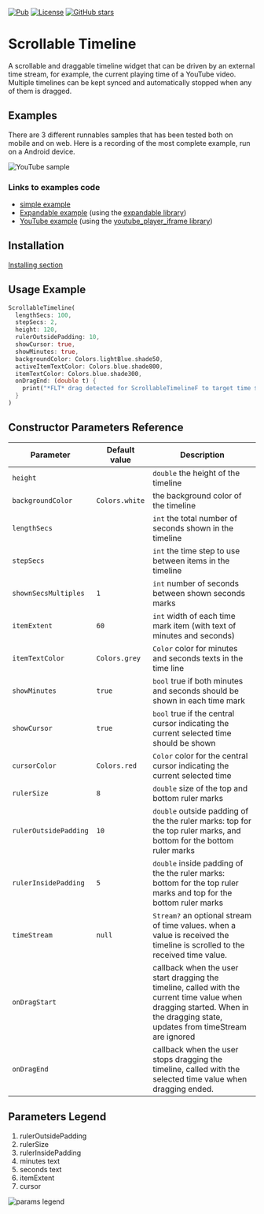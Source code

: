 [![Pub](https://img.shields.io/pub/v/flutter_scrollable_timeline.svg)](https://pub.dartlang.org/packages/flutter_scrollable_timeline)
[![License](https://img.shields.io/badge/licence-BSD3-blue.svg)](https://github.com/beyondeye/flutter_scrollable_timeline/blob/main/LICENSE)
[![GitHub stars](https://img.shields.io/github/stars/beyondeye/flutter_scrollable_timeline.svg?style=social)](https://github.com/beyondeye/flutter_scrollable_timeline)

# Scrollable Timeline
A scrollable and draggable timeline widget that can be driven by an external time stream,
for example, the current playing time of a YouTube video. Multiple timelines can be kept synced
and automatically stopped when any of them is dragged.

## Examples
There are 3 different runnables samples that has been tested both on mobile and on web.
Here is a recording of the most complete example, run on a Android device.

![YouTube sample](https://github.com/beyondeye/flutter_scrollable_timeline/blob/main/example/samples/scrollable_timeline_youtube.gif)

### Links to examples code
- [simple example](https://github.com/beyondeye/flutter_scrollable_timeline/blob/main/example/lib/pages/basic_example_page.dart)
- [Expandable example](https://github.com/beyondeye/flutter_scrollable_timeline/blob/main/example/lib/pages/expandable_example_page.dart)
  (using the [expandable library](https://pub.dev/packages/expandable))
- [YouTube example](https://github.com/beyondeye/flutter_scrollable_timeline/blob/main/example/lib/pages/youtube_example_page.dart)
  (using the [youtube_player_iframe library](https://pub.dev/packages/youtube_player_iframe))
## Installation

[Installing section](https://pub.dev/packages/flutter_scrollable_timelin#-installing-tab-)

## Usage Example

```dart
ScrollableTimeline(
  lengthSecs: 100,
  stepSecs: 2,
  height: 120,
  rulerOutsidePadding: 10,
  showCursor: true,
  showMinutes: true,
  backgroundColor: Colors.lightBlue.shade50,
  activeItemTextColor: Colors.blue.shade800,
  itemTextColor: Colors.blue.shade300,
  onDragEnd: (double t) {
    print("*FLT* drag detected for ScrollableTimelineF to target time $t");
  }
)
```

## Constructor Parameters Reference

Parameter              |Default value | Description
----------             |------------      |------------
``height``             |                  | ``double`` the height of the timeline
``backgroundColor``    | ``Colors.white`` | the background color of the timeline
``lengthSecs``         |                  | ``int`` the total number of seconds shown in the timeline
``stepSecs``           |                  | ``int`` the time step to use between items in the timeline
``shownSecsMultiples`` | ``1``            | ``int``  number of seconds between shown seconds marks
``itemExtent``         |  ``60``          | ``int`` width of each time mark item (with text of minutes and seconds)
``itemTextColor``      | ``Colors.grey``  | ``Color``  color for minutes and seconds texts in the time line
``showMinutes``        | ``true``         | ``bool``  true if both minutes and seconds should be shown in each time mark
``showCursor``         | ``true``         | ``bool`` true if the central cursor indicating the current selected time should be shown
``cursorColor``        | ``Colors.red``   | ``Color`` color for the central cursor indicating the current selected time
``rulerSize``          |  ``8``           | ``double``  size of the top and bottom  ruler marks
``rulerOutsidePadding``|  ``10``          | ``double`` outside padding of the the  ruler marks: top for the top ruler marks, and bottom for the bottom ruler marks
``rulerInsidePadding`` |  ``5``           | ``double`` inside padding of the the  ruler marks: bottom for  the top ruler marks and top for the bottom ruler marks
``timeStream``         |  ``null``        | ``Stream?``  an optional stream of time values. when a value is received the timeline is scrolled to the received time value.
``onDragStart``        |                  | callback when the user start dragging the timeline, called with the current time value when dragging started. When in the dragging state, updates from timeStream are ignored
``onDragEnd``          |                  | callback when the user stops dragging the timeline, called with the selected time value when dragging ended.

## Parameters Legend
1) rulerOutsidePadding
2) rulerSize
3) rulerInsidePadding
4) minutes text
5) seconds text
6) itemExtent
7) cursor

![params legend](https://github.com/beyondeye/flutter_scrollable_timeline/blob/main/example/samples/min_secs_timeline_with_legend_clipped.png)



